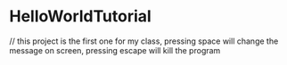 # HelloWorldTutorial 
// this project is the first one for my class, pressing space will change the message on screen, pressing escape will kill the program
